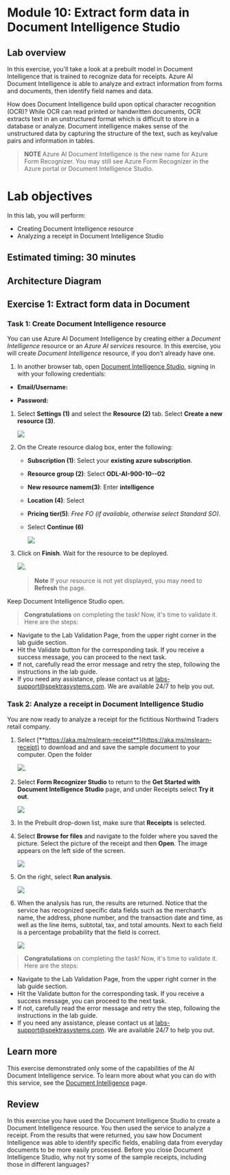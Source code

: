 
# Module 10: Extract form data in Document Intelligence Studio

## Lab overview
 
In this exercise, you'll take a look at a prebuilt model in Document Intelligence that is trained to recognize data for receipts. Azure AI Document Intelligence is able to analyze and extract information from forms and documents, then identify field names and data. 

How does Document Intelligence build upon optical character recognition (OCR)? While OCR can read printed or handwritten documents, OCR extracts text in an unstructured format which is difficult to store in a database or analyze. Document intelligence makes sense of the unstructured data by capturing the structure of the text, such as key/value pairs and information in tables. 

> **NOTE**
> Azure AI Document Intelligence is the new name for Azure Form Recognizer. You may still see Azure Form Recognizer in the Azure portal or Document Intelligence Studio.

# Lab objectives

In this lab, you will perform:

- Creating Document Intelligence resource
- Analyzing a receipt in Document Intelligence Studio

## Estimated timing: 30 minutes

## Architecture Diagram


## Exercise 1: Extract form data in Document 

### Task 1: Create Document Intelligence resource

You can use Azure AI Document Intelligence by creating either a *Document Intelligence* resource or an *Azure AI services* resource. In this exercise, you will create *Document Intelligence* resource, if you don’t already have one.

1. In another browser tab, open [Document Intelligence Studio](https://formrecognizer.appliedai.azure.com/studio), signing in with your following credentials:

  - **Email/Username:** <inject key="AzureAdUserEmail"></inject>

  - **Password:** <inject key="AzureAdUserPassword"></inject>

1. Select **Settings (1)** and select the **Resource (2)** tab. Select **Create a new resource (3)**.

   ![](media/lab10-08.png)

1. On the Create resource dialog box, enter the following:
    - **Subscription (1)**: Select your **existing azure subscription**.
    - **Resource group (2)**: Select **ODL-AI-900-10-<inject key="DeploymentID" enableCopy="false" />-02**
    - **New resource namem(3)**:  Enter **intelligence<inject key="DeploymentID" enableCopy="false" />**
    - **Location (4)**: Select **<inject key="location" enableCopy="false"/>** 
    - **Pricing tier(5)**: *Free FO (if available, otherwise select Standard SO)*.
   - Select **Continue (6)** 

     ![](media/lab10-07.png)

1. Click on **Finish**. Wait for the resource to be deployed.

   ![](media/lab10-06.png).

    >**Note**
    > If your resource is not yet displayed, you may need to **Refresh** the page.

Keep Document Intelligence Studio open.

> **Congratulations** on completing the task! Now, it's time to validate it. Here are the steps:
 
- Navigate to the Lab Validation Page, from the upper right corner in the lab guide section.
- Hit the Validate button for the corresponding task. If you receive a success message, you can proceed to the next task. 
- If not, carefully read the error message and retry the step, following the instructions in the lab guide.
- If you need any assistance, please contact us at labs-support@spektrasystems.com. We are available 24/7 to help you out.

### Task 2: Analyze a receipt in Document Intelligence Studio

You are now ready to analyze a receipt for the fictitious Northwind Traders retail company.

1. Select [**https://aka.ms/mslearn-receipt**](https://aka.ms/mslearn-receipt) to download and and save the sample document to your computer. Open the folder

   ![](media/lab10-05.png).

1. Select **Form Recognizer Studio** to return to the **Get Started with Document Intelligence Studio** page, and under Receipts select **Try it out**.

   ![](media/lab10-04.png)

1. In the Prebuilt drop-down list, make sure that **Receipts** is selected.
1. Select **Browse for files** and navigate to the folder where you saved the picture. Select the picture of the receipt and then **Open**. The image appears on the left side of the screen.

    ![](media/lab10-03.png)

1. On the right, select **Run analysis**.

    ![](media/lab10-02.png)

1. When the analysis has run, the results are returned. Notice that the service has recognized specific data fields such as the merchant’s name, the address, phone number, and the transaction date and time, as well as the line items, subtotal, tax, and total amounts. Next to each field is a percentage probability that the field is correct.

   ![](media/lab10-01.png)

> **Congratulations** on completing the task! Now, it's time to validate it. Here are the steps:
 
- Navigate to the Lab Validation Page, from the upper right corner in the lab guide section.
- Hit the Validate button for the corresponding task. If you receive a success message, you can proceed to the next task. 
- If not, carefully read the error message and retry the step, following the instructions in the lab guide.
- If you need any assistance, please contact us at labs-support@spektrasystems.com. We are available 24/7 to help you out.

## Learn more

This exercise demonstrated only some of the capabilities of the AI Document Intelligence service. To learn more about what you can do with this service, see the [Document Intelligence](https://learn.microsoft.com/azure/ai-services/document-intelligence/overview?view=doc-intel-3.1.0) page.

## Review

 In this exercise you have used the Document Intelligence Studio to create a Document Intelligence resource. You then used the service to analyze a receipt. From the results that were returned, you saw how Document Intelligence was able to identify specific fields, enabling data from everyday documents to be more easily processed. Before you close Document Intelligence Studio, why not try some of the sample receipts, including those in different languages?

